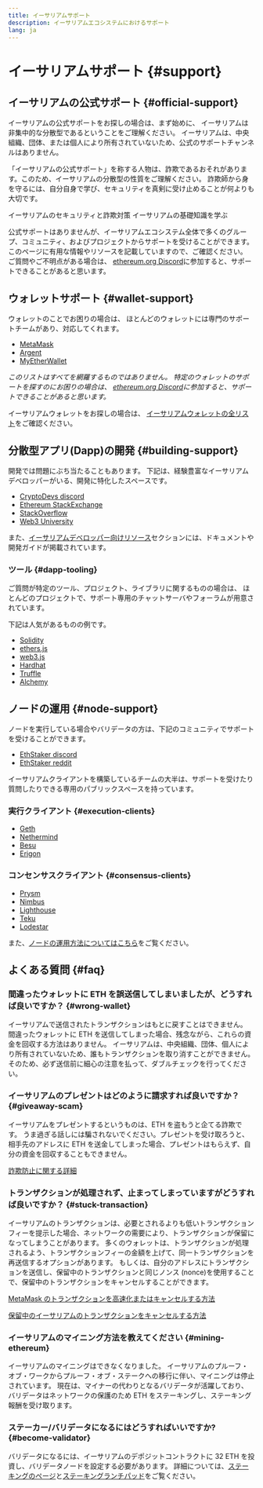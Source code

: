 ```yaml
---
title: イーサリアムサポート
description: イーサリアムエコシステムにおけるサポート
lang: ja
---
```


# イーサリアムサポート {#support}

## イーサリアムの公式サポート {#official-support}

イーサリアムの公式サポートをお探しの場合は、まず始めに、 イーサリアムは非集中的な分散型であるということをご理解ください。 イーサリアムは、中央組織、団体、または個人により所有されていないため、公式のサポートチャンネルはありません。

「イーサリアムの公式サポート」を称する人物は、詐欺であるおそれがあります。このため、イーサリアムの分散型の性質をご理解ください。 詐欺師から身を守るには、自分自身で学び、セキュリティを真剣に受け止めることが何よりも大切です。

<DocLink to="/security/">
  イーサリアムのセキュリティと詐欺対策
</DocLink>

<DocLink to="/learn/">
  イーサリアムの基礎知識を学ぶ
</DocLink>

公式サポートはありませんが、イーサリアムエコシステム全体で多くのグループ、コミュニティ、およびプロジェクトからサポートを受けることができます。このページに有用な情報やリソースを記載していますので、ご確認ください。 ご質問やご不明点がある場合は、 [ethereum.org Discord](/discord/)に参加すると、サポートできることがあると思います。

## ウォレットサポート {#wallet-support}

ウォレットのことでお困りの場合は、 ほとんどのウォレットには専門のサポートチームがあり、対応してくれます。

- [MetaMask](https://metamask.zendesk.com/hc/)
- [Argent](https://support.argent.xyz/hc/)
- [MyEtherWallet](https://help.myetherwallet.com/)

_このリストはすべてを網羅するものではありません。 特定のウォレットのサポートを探すのにお困りの場合は、 [ethereum.org Discord](https://discord.gg/ethereum-org)に参加すると、サポートできることがあると思います。_

イーサリアムウォレットをお探しの場合は、 [イーサリアムウォレットの全リスト](/wallets/find-wallet/)をご確認ください。

## 分散型アプリ(Dapp)の開発 {#building-support}

開発では問題にぶち当たることもあります。 下記は、経験豊富なイーサリアムデベロッパーがいる、開発に特化したスペースです。

- [CryptoDevs discord](https://discord.gg/Z9TA39m8Yu)
- [Ethereum StackExchange](https://ethereum.stackexchange.com/)
- [StackOverflow](https://stackoverflow.com/questions/tagged/web3)
- [Web3 University](https://www.web3.university/)

また、[イーサリアムデベロッパー向けリソース](/developers/)セクションには、ドキュメントや開発ガイドが掲載されています。

### ツール {#dapp-tooling}

ご質問が特定のツール、プロジェクト、ライブラリに関するものの場合は、 ほとんどのプロジェクトで、サポート専用のチャットサーバやフォーラムが用意されています。

下記は人気があるものの例です。

- [Solidity](https://gitter.im/ethereum/solidity)
- [ethers.js](https://discord.gg/6jyGVDK6Jx)
- [web3.js](https://discord.gg/GsABYQu4sC)
- [Hardhat](https://discord.gg/xtrMGhmbfZ)
- [Truffle](https://discord.gg/8uKcsccEYE)
- [Alchemy](http://alchemy.com/discord)

## ノードの運用 {#node-support}

ノードを実行している場合やバリデータの方は、下記のコミュニティでサポートを受けることができます。

- [EthStaker discord](https://discord.gg/ethstaker)
- [EthStaker reddit](https://www.reddit.com/r/ethstaker)

イーサリアムクライアントを構築しているチームの大半は、サポートを受けたり質問したりできる専用のパブリックスペースを持っています。

### 実行クライアント {#execution-clients}

- [Geth](https://discord.gg/FqDzupGyYf)
- [Nethermind](https://discord.gg/YJx3pm8z5C)
- [Besu](https://discord.gg/p8djYngzKN)
- [Erigon](https://github.com/ledgerwatch/erigon/issues)

### コンセンサスクライアント {#consensus-clients}

- [Prysm](https://discord.gg/prysmaticlabs)
- [Nimbus](https://discord.gg/nSmEH3qgFv)
- [Lighthouse](https://discord.gg/cyAszAh)
- [Teku](https://discord.gg/7hPv2T6)
- [Lodestar](https://discord.gg/aMxzVcr)

また、[ノードの運用方法についてはこちら](/developers/docs/nodes-and-clients/run-a-node/)をご覧ください。

## よくある質問 {#faq}

### 間違ったウォレットに ETH を誤送信してしまいましたが、どうすれば良いですか？ {#wrong-wallet}

イーサリアムで送信されたトランザクションはもとに戻すことはできません。 間違ったウォレットに ETH を送信してしまった場合、残念ながら、これらの資金を回収する方法はありません。 イーサリアムは、中央組織、団体、個人により所有されていないため、誰もトランザクションを取り消すことができません。 そのため、必ず送信前に細心の注意を払って、ダブルチェックを行ってください。

### イーサリアムのプレゼントはどのように請求すれば良いですか？ {#giveaway-scam}

イーサリアムをプレゼントするというものは、ETH を盗もうと企てる詐欺です。 うま過ぎる話しには騙されないでください。プレゼントを受け取ろうと、相手先のアドレスに ETH を送金してしまった場合、プレゼントはもらえず、自分の資金を回収することもできません。

[詐欺防止に関する詳細](/security/#common-scams)

### トランザクションが処理されず、止まってしまっていますがどうすれば良いですか？ {#stuck-transaction}

イーサリアムのトランザクションは、必要とされるよりも低いトランザクションフィーを提示した場合、ネットワークの需要により、トランザクションが保留になってしまうことがあります。 多くのウォレットは、トランザクションが処理されるよう、トランザクションフィーの金額を上げて、同一トランザクションを再送信するオプションがあります。 もしくは、自分のアドレスにトランザクションを送信し、保留中のトランザクションと同じノンス (nonce)を使用することで、保留中のトランザクションをキャンセルすることができます。

[MetaMask のトランザクションを高速化またはキャンセルする方法](https://metamask.zendesk.com/hc/en-us/articles/360015489251-How-to-speed-up-or-cancel-a-pending-transaction)

[保留中のイーサリアムのトランザクションをキャンセルする方法](https://info.etherscan.com/how-to-cancel-ethereum-pending-transactions/)

### イーサリアムのマイニング方法を教えてください {#mining-ethereum}

イーサリアムのマイニングはできなくなりました。 イーサリアムのプルーフ・オブ・ワークからプルーフ・オブ・ステークへの移行に伴い、マイニングは停止されています。 現在は、マイナーの代わりとなるバリデータが活躍しており、 バリデータはネットワークの保護のため ETH をステーキングし、ステーキング報酬を受け取ります。

### ステーカー/バリデータになるにはどうすればいいですか? {#become-validator}

バリデータになるには、イーサリアムのデポジットコントラクトに 32 ETH を投資し、バリデータノードを設定する必要があります。 詳細については、[ステーキングのページ](/staking)と[ステーキングランチパッド](https://launchpad.ethereum.org/)をご覧ください。
